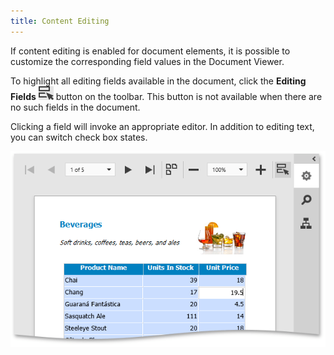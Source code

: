 ```yaml
---
title: Content Editing
---
```

If content editing is enabled for document elements, it is possible to customize the corresponding field values in the Document Viewer.

To highlight all editing fields available in the document, click the **Editing Fields** ![eud-web-report-editing-fields-button](../../../images/Img126947.png) button on the toolbar. This button is not available when there are no such fields in the document.

Clicking a field will invoke an appropriate editor. In addition to editing text, you can switch check box states.
 

![eud-web-print-preview-content-editing](../../../images/Img126953.png)